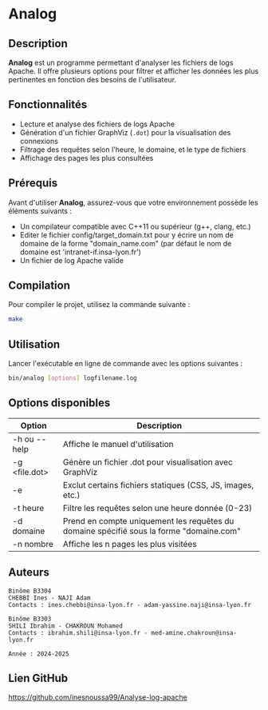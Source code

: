 # Analog

## Description
**Analog** est un programme permettant d'analyser les fichiers de logs Apache. Il offre plusieurs options pour filtrer et afficher les données les plus pertinentes en fonction des besoins de l'utilisateur.

## Fonctionnalités
- Lecture et analyse des fichiers de logs Apache
- Génération d'un fichier GraphViz (`.dot`) pour la visualisation des connexions
- Filtrage des requêtes selon l'heure, le domaine, et le type de fichiers
- Affichage des pages les plus consultées

## Prérequis
Avant d'utiliser **Analog**, assurez-vous que votre environnement possède les éléments suivants :

- Un compilateur compatible avec C++11 ou supérieur (g++, clang, etc.)
- Editer le fichier config/target_domain.txt pour y écrire un nom de domaine de la forme "domain_name.com" (par défaut le nom de domaine est 'intranet-if.insa-lyon.fr')
- Un fichier de log Apache valide

## Compilation
Pour compiler le projet, utilisez la commande suivante :

```sh
make
```

## Utilisation
Lancer l'exécutable en ligne de commande avec les options suivantes :
```sh
bin/analog [options] logfilename.log
```

## Options disponibles

| Option | Description |
|--------|-------------|
| -h ou --help | Affiche le manuel d'utilisation |
| -g <file.dot> | Génère un fichier .dot pour visualisation avec GraphViz |
| -e | Exclut certains fichiers statiques (CSS, JS, images, etc.) |
| -t heure | Filtre les requêtes selon une heure donnée (0-23) |
| -d domaine | Prend en compte uniquement les requêtes du domaine spécifié sous la forme "domaine.com" |
| -n nombre	| Affiche les n pages les plus visitées |

## Auteurs

    Binôme B3304
    CHEBBI Ines - NAJI Adam
    Contacts : ines.chebbi@insa-lyon.fr - adam-yassine.naji@insa-lyon.fr
    
    Binôme B3303
    SHILI Ibrahim - CHAKROUN Mohamed
    Contacts : ibrahim.shili@insa-lyon.fr - med-amine.chakroun@insa-lyon.fr
    
    Année : 2024-2025 

## Lien GitHub

https://github.com/inesnoussa99/Analyse-log-apache
